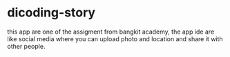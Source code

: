 # dicoding-story

this app are one of the assigment from bangkit academy, the app ide are like social media where you can upload photo and location and share it with other people.

